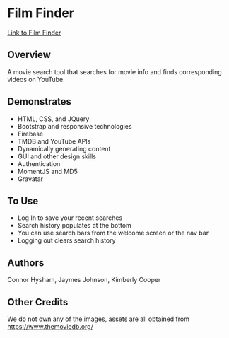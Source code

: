 # Film Finder

[Link to Film Finder](https://cchysham.github.io/Film-Project/)

## Overview
A movie search tool that searches for movie info and finds corresponding videos on YouTube.

## Demonstrates
* HTML, CSS, and JQuery
* Bootstrap and responsive technologies
* Firebase
* TMDB and YouTube APIs
* Dynamically generating content
* GUI and other design skills
* Authentication
* MomentJS and MD5
* Gravatar 


## To Use
* Log In to save your recent searches
* Search history populates at the bottom
* You can use search bars from the welcome screen or the nav bar
* Logging out clears search history


## Authors
Connor Hysham, Jaymes Johnson, Kimberly Cooper

## Other Credits
We do not own any of the images, assets are all obtained from https://www.themoviedb.org/

